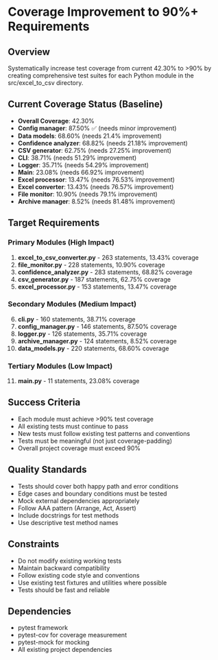 # Coverage Improvement to 90%+ Requirements

## Overview
Systematically increase test coverage from current 42.30% to >90% by creating comprehensive test suites for each Python module in the src/excel_to_csv directory.

## Current Coverage Status (Baseline)
- **Overall Coverage**: 42.30%
- **Config manager**: 87.50% ✅ (needs minor improvement)
- **Data models**: 68.60% (needs 21.4% improvement)  
- **Confidence analyzer**: 68.82% (needs 21.18% improvement)
- **CSV generator**: 62.75% (needs 27.25% improvement)
- **CLI**: 38.71% (needs 51.29% improvement)
- **Logger**: 35.71% (needs 54.29% improvement)
- **Main**: 23.08% (needs 66.92% improvement)
- **Excel processor**: 13.47% (needs 76.53% improvement)
- **Excel converter**: 13.43% (needs 76.57% improvement)
- **File monitor**: 10.90% (needs 79.1% improvement)
- **Archive manager**: 8.52% (needs 81.48% improvement)

## Target Requirements

### Primary Modules (High Impact)
1. **excel_to_csv_converter.py** - 263 statements, 13.43% coverage
2. **file_monitor.py** - 228 statements, 10.90% coverage
3. **confidence_analyzer.py** - 283 statements, 68.82% coverage
4. **csv_generator.py** - 187 statements, 62.75% coverage
5. **excel_processor.py** - 153 statements, 13.47% coverage

### Secondary Modules (Medium Impact)
6. **cli.py** - 160 statements, 38.71% coverage
7. **config_manager.py** - 146 statements, 87.50% coverage
8. **logger.py** - 126 statements, 35.71% coverage
9. **archive_manager.py** - 124 statements, 8.52% coverage
10. **data_models.py** - 220 statements, 68.60% coverage

### Tertiary Modules (Low Impact)
11. **main.py** - 11 statements, 23.08% coverage

## Success Criteria
- Each module must achieve >90% test coverage
- All existing tests must continue to pass
- New tests must follow existing test patterns and conventions
- Tests must be meaningful (not just coverage-padding)
- Overall project coverage must exceed 90%

## Quality Standards
- Tests should cover both happy path and error conditions
- Edge cases and boundary conditions must be tested
- Mock external dependencies appropriately
- Follow AAA pattern (Arrange, Act, Assert)
- Include docstrings for test methods
- Use descriptive test method names

## Constraints
- Do not modify existing working tests
- Maintain backward compatibility
- Follow existing code style and conventions
- Use existing test fixtures and utilities where possible
- Tests should be fast and reliable

## Dependencies
- pytest framework
- pytest-cov for coverage measurement  
- pytest-mock for mocking
- All existing project dependencies